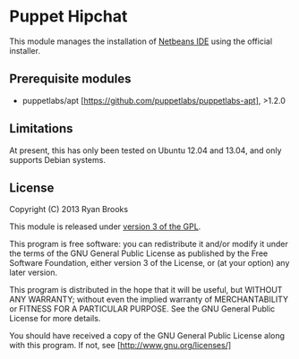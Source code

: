 # Puppet Hipchat

This module manages the installation of [Netbeans IDE](https://netbeans.org/) using the official installer.

## Prerequisite modules

* puppetlabs/apt [https://github.com/puppetlabs/puppetlabs-apt], >1.2.0

## Limitations

At present, this has only been tested on Ubuntu 12.04 and 13.04, and only supports Debian systems.

## License

Copyright (C) 2013 Ryan Brooks

This module is released under [version 3 of the GPL](http://www.gnu.org/copyleft/gpl.html).

This program is free software: you can redistribute it and/or modify it under the terms of the GNU General Public License as published by the Free Software Foundation, either version 3 of the License, or (at your option) any later version.

This program is distributed in the hope that it will be useful, but WITHOUT ANY WARRANTY; without even the implied warranty of MERCHANTABILITY or FITNESS FOR A PARTICULAR PURPOSE.  See the GNU General Public License for more details.
 
You should have received a copy of the GNU General Public License along with this program.  If not, see [http://www.gnu.org/licenses/]